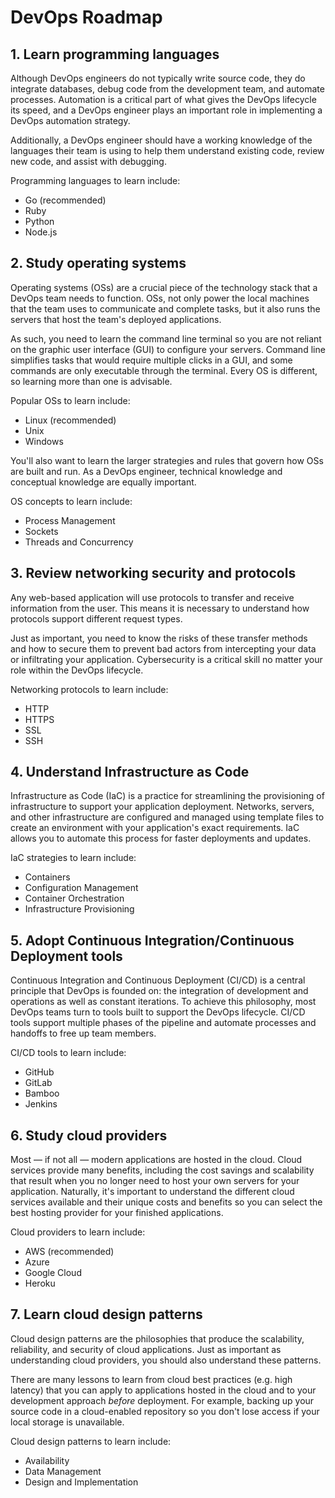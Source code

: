 
# DevOps Roadmap

## 1. Learn programming languages

Although DevOps engineers do not typically write source code, they do integrate databases, debug code from the development team, and automate processes. Automation is a critical part of what gives the DevOps lifecycle its speed, and a DevOps engineer plays an important role in implementing a DevOps automation strategy.

Additionally, a DevOps engineer should have a working knowledge of the languages their team is using to help them understand existing code, review new code, and assist with debugging.

Programming languages to learn include:

- Go (recommended)
- Ruby
- Python
- Node.js

## 2. Study operating systems

Operating systems (OSs) are a crucial piece of the technology stack that a DevOps team needs to function. OSs, not only power the local machines that the team uses to communicate and complete tasks, but it also runs the servers that host the team's deployed applications.

As such, you need to learn the command line terminal so you are not reliant on the graphic user interface (GUI) to configure your servers. Command line simplifies tasks that would require multiple clicks in a GUI, and some commands are only executable through the terminal. Every OS is different, so learning more than one is advisable.

Popular OSs to learn include:

- Linux (recommended)
- Unix
- Windows

You'll also want to learn the larger strategies and rules that govern how OSs are built and run. As a DevOps engineer, technical knowledge and conceptual knowledge are equally important.

OS concepts to learn include:

- Process Management
- Sockets
- Threads and Concurrency

## 3. Review networking security and protocols

Any web-based application will use protocols to transfer and receive information from the user. This means it is necessary to understand how protocols support different request types.

Just as important, you need to know the risks of these transfer methods and how to secure them to prevent bad actors from intercepting your data or infiltrating your application. Cybersecurity is a critical skill no matter your role within the DevOps lifecycle.

Networking protocols to learn include:

- HTTP
- HTTPS
- SSL
- SSH

## 4. Understand Infrastructure as Code

Infrastructure as Code (IaC) is a practice for streamlining the provisioning of infrastructure to support your application deployment. Networks, servers, and other infrastructure are configured and managed using template files to create an environment with your application's exact requirements. IaC allows you to automate this process for faster deployments and updates.

IaC strategies to learn include:

- Containers
- Configuration Management
- Container Orchestration
- Infrastructure Provisioning

## 5. Adopt Continuous Integration/Continuous Deployment tools

Continuous Integration and Continuous Deployment (CI/CD) is a central principle that DevOps is founded on: the integration of development and operations as well as constant iterations. To achieve this philosophy, most DevOps teams turn to tools built to support the DevOps lifecycle. CI/CD tools support multiple phases of the pipeline and automate processes and handoffs to free up team members.

CI/CD tools to learn include:

- GitHub
- GitLab
- Bamboo
- Jenkins

## 6. Study cloud providers

Most — if not all — modern applications are hosted in the cloud. Cloud services provide many benefits, including the cost savings and scalability that result when you no longer need to host your own servers for your application. Naturally, it's important to understand the different cloud services available and their unique costs and benefits so you can select the best hosting provider for your finished applications.

Cloud providers to learn include:

- AWS (recommended)
- Azure
- Google Cloud
- Heroku

## 7. Learn cloud design patterns

Cloud design patterns are the philosophies that produce the scalability, reliability, and security of cloud applications. Just as important as understanding cloud providers, you should also understand these patterns.

There are many lessons to learn from cloud best practices (e.g. high latency) that you can apply to applications hosted in the cloud and to your development approach _before_ deployment. For example, backing up your source code in a cloud-enabled repository so you don't lose access if your local storage is unavailable.

Cloud design patterns to learn include:

- Availability
- Data Management
- Design and Implementation
